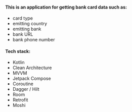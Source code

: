 #### This is an application for getting bank card data such as:

- card type
- emitting country
- emitting bank
- bank URL
- bank phone number

#### Tech stack:

- Kotlin
- Clean Architecture
- MVVM
- Jetpack Compose
- Coroutine
- Dagger / Hilt
- Room
- Retrofit
- Moshi
